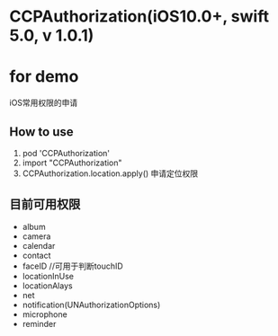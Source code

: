 
# CCPAuthorization(iOS10.0+, swift 5.0, v 1.0.1)
# for demo
iOS常用权限的申请
## How to use
1. pod 'CCPAuthorization'
2. import "CCPAuthorization"
3. CCPAuthorization.location.apply() 申请定位权限
## 目前可用权限
* album
* camera
* calendar
* contact
* faceID //可用于判断touchID
* locationInUse
* locationAlays
* net
* notification(UNAuthorizationOptions)
* microphone
* reminder


